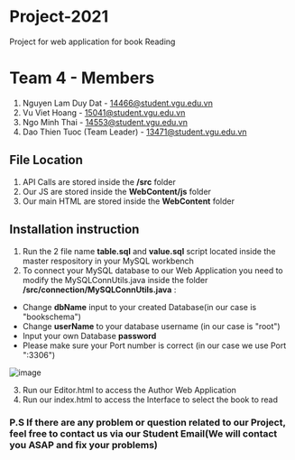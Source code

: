 # Project-2021
Project for web application for book Reading

# Team 4 - Members
1. Nguyen Lam Duy Dat - 14466@student.vgu.edu.vn
2. Vu Viet Hoang - 15041@student.vgu.edu.vn
3. Ngo Minh Thai - 14553@student.vgu.edu.vn
4. Dao Thien Tuoc (Team Leader) - 13471@student.vgu.edu.vn

## File Location
1. API Calls are stored inside the **/src** folder
2. Our JS are stored inside the **WebContent/js** folder
3. Our main HTML are stored inside the **WebContent** folder

## Installation instruction
1. Run the 2 file name **table.sql** and **value.sql** script located inside the master respository in your MySQL workbench
2. To connect your MySQL database to our Web Application you need to modify the MySQLConnUtils.java inside the folder **/src/connection/MySQLConnUtils.java** :
- Change **dbName** input to your created Database(in our case is "bookschema")
- Change **userName** to your database username (in our case is "root")
- Input your own Database **password**
- Please make sure your Port number is correct (in our case we use Port ":3306")

![image](https://user-images.githubusercontent.com/44689087/138422829-262d34d0-8fb7-4f69-9f87-71ba82d31f8e.png)

3. Run our Editor.html to access the Author Web Application
4. Run our index.html to access the Interface to select the book to read

### P.S If there are any problem or question related to our Project, feel free to contact us via our Student Email(We will contact you ASAP and fix your problems)
